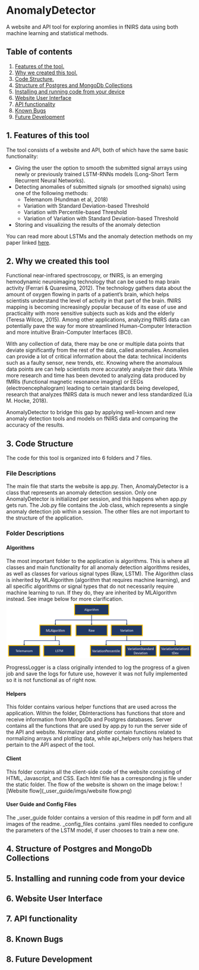 # AnomalyDetector

A website and API tool for exploring anomlies in fNIRS data using both machine learning and statistical methods.

## Table of contents
1. [ Features of the tool. ](#features)
2. [ Why we created this tool. ](#backgound)
3. [ Code Structure. ](#codeStructure)
4. [ Structure of Postgres and MongoDb Collections](#dbStructures)
5. [ Installing and running code from your device ](#installation)
6. [ Website User Interface ](#ui)
7. [ API functionality ](#api)
8. [ Known Bugs ](#bugs)
9. [ Future Development ](#future)

<a name="features"></a>
## 1. Features of this tool

The tool consists of a website and API, both of which have the same basic functionality: 
- Giving the user the option to smooth the submitted signal arrays using newly or previously trained LSTM-RNNs models (Long-Short Term Recurrent Neural Networks).
- Detecting anomalies of submitted signals (or smoothed signals) using one of the following methods:
    - Telemanom (Hundman et al, 2018)
    - Variation with Standard Deviation-based Threshold
    - Variation with Percentile-based Threshold
    - Variation of Variation with Standard Deviation-based Threshold
- Storing and visualizing the results of the anomaly detection

You can read more about LSTMs and the anomaly detection methods on my paper linked [here](https://drive.google.com/file/d/15DNh4O4GolQIT6FgowC0aPXs22uu56Cw/view?usp=sharing).

<a name="background"></a>
## 2. Why we created this tool

Functional near-infrared spectroscopy, or fNIRS, is an emerging hemodynamic neuroimaging technology that can be used to 
map brain activity (Ferrari & Quaresima, 2012). The technology gathers data about the amount
of oxygen flowing in parts of a patient’s brain, which helps scientists understand the level of activity in that part of 
the brain. fNIRS mapping is
becoming increasingly popular because of its ease of use and practicality with
more sensitive subjects such as kids and the elderly (Teresa Wilcox, 2015).
Among other applications, analyzing fNIRS data can potentially pave the
way for more streamlined Human-Computer Interaction and more intuitive
Brain-Computer Interfaces (BCI).

With any collection of data, there may be one or multiple data points that
deviate significantly from the rest of the data, called anomalies. Anomalies can
provide a lot of critical information about the data: technical incidents such
as a faulty sensor, new trends, etc. Knowing where the anomalous data points are can help scientists more accurately 
analyze their data. While more research and time has been devoted to analyzing data
produced by fMRIs (functional magnetic resonance imaging) or EEGs (electroencephalogram) leading to certain standards 
being developed, research
that analyzes fNIRS data is much newer and less standardized (Lia M. Hocke,
2018). 

AnomalyDetector to bridge this gap by applying well-known and new anomaly
detection tools and models on fNIRS data and comparing the accuracy of
the results.


<a name="codeStructure"></a>
## 3. Code Structure

The code for this tool is organized into 6 folders and 7 files. 

### File Descriptions

The main file that starts the website is app.py. 
Then, AnomalyDetector is a class that represents an anomaly detection session. Only one AnomalyDetector is initialized 
per session, and this happens when app.py gets run. The Job.py file contains the Job class, which represents a single 
anomaly detection job within a session. The other files are not important to the structure of the application. 

### Folder Descriptions

#### Algorithms

The most important folder to the application is algorithms. This is where all classes and main functionality for all 
anomaly detection algorithms resides, as well as classes for various signal types (Raw, LSTM). The Algorithm class is 
inherited by MLAlgorithm (algorithm that requires machine learning), and all specific algorithms or signal types that do
not necessarily require machine learning to run. If they do, they are inherited by MLAlgorithm instead. See image below 
for more clarification. 
![Class Inheritances](_user_guide/imgs/class%20dependence.png)

ProgressLogger is a class originally intended to log the progress of a given job and save the logs for future use, 
however it was not fully implemented so it is not functional as of right now. 

#### Helpers

This folder contains various helper functions that are used across the application. Within the folder, DbInteractions 
has functions that store and receive information from MongoDb and Postgres databases. Server contains all the functions 
that are used by app.py to run the server side of the API and website. 
Normalizer and plotter contain functions related to normalizing arrays and plotting data, while api_helpers only has 
helpers that pertain to the API aspect of the tool.  

#### Client

This folder contains all the client-side code of the website consisting of HTML, Javascript, and CSS. Each html file has 
a corresponding js file under the static folder. The flow of the website is shown on the image below: 
![Website flow](_user_guide/imgs/website flow.png)

#### User Guide and Config Files

The _user_guide folder contains a version of this readme in pdf form and all images of the readme.
_config_files contains .yaml files needed to configure the parameters of the LSTM model, if user chooses to train a new one. 


<a name="dbStructures"></a>
## 4. Structure of Postgres and MongoDb Collections


<a name="installation"></a>
## 5. Installing and running code from your device


<a name="ui"></a>
## 6. Website User Interface


<a name="api"></a>
## 7. API functionality


<a name="bugs"></a>
## 8. Known Bugs


<a name="future"></a>
## 8. Future Development

